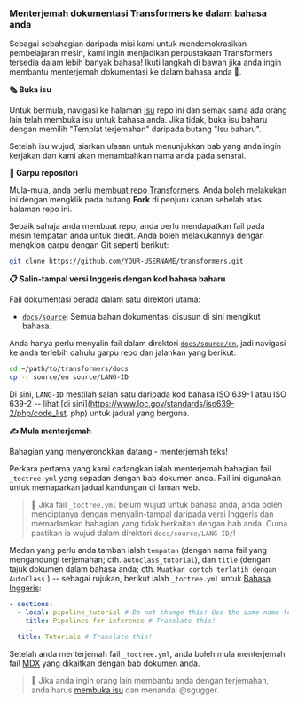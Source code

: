 ### Menterjemah dokumentasi Transformers ke dalam bahasa anda

Sebagai sebahagian daripada misi kami untuk mendemokrasikan pembelajaran mesin, kami ingin menjadikan perpustakaan Transformers tersedia dalam lebih banyak bahasa! Ikuti langkah di bawah jika anda ingin membantu menterjemah dokumentasi ke dalam bahasa anda 🙏.

**🗞️ Buka isu**

Untuk bermula, navigasi ke halaman [Isu](https://github.com/huggingface/transformers/issues) repo ini dan semak sama ada orang lain telah membuka isu untuk bahasa anda. Jika tidak, buka isu baharu dengan memilih "Templat terjemahan" daripada butang "Isu baharu".

Setelah isu wujud, siarkan ulasan untuk menunjukkan bab yang anda ingin kerjakan dan kami akan menambahkan nama anda pada senarai.


**🍴 Garpu repositori**

Mula-mula, anda perlu [membuat repo Transformers](https://docs.github.com/en/get-started/quickstart/fork-a-repo). Anda boleh melakukan ini dengan mengklik pada butang **Fork** di penjuru kanan sebelah atas halaman repo ini.

Sebaik sahaja anda membuat repo, anda perlu mendapatkan fail pada mesin tempatan anda untuk diedit. Anda boleh melakukannya dengan mengklon garpu dengan Git seperti berikut:

```bash
git clone https://github.com/YOUR-USERNAME/transformers.git
```

**📋 Salin-tampal versi Inggeris dengan kod bahasa baharu**

Fail dokumentasi berada dalam satu direktori utama:

- [`docs/source`](https://github.com/huggingface/transformers/tree/main/docs/source): Semua bahan dokumentasi disusun di sini mengikut bahasa.

Anda hanya perlu menyalin fail dalam direktori [`docs/source/en`](https://github.com/huggingface/transformers/tree/main/docs/source/en), jadi navigasi ke anda terlebih dahulu garpu repo dan jalankan yang berikut:

```bash
cd ~/path/to/transformers/docs
cp -r source/en source/LANG-ID
```

Di sini, `LANG-ID` mestilah salah satu daripada kod bahasa ISO 639-1 atau ISO 639-2 -- lihat [di sini](https://www.loc.gov/standards/iso639-2/php/code_list. php) untuk jadual yang berguna.

**✍️ Mula menterjemah**

Bahagian yang menyeronokkan datang - menterjemah teks!

Perkara pertama yang kami cadangkan ialah menterjemah bahagian fail `_toctree.yml` yang sepadan dengan bab dokumen anda. Fail ini digunakan untuk memaparkan jadual kandungan di laman web.

> 🙋 Jika fail `_toctree.yml` belum wujud untuk bahasa anda, anda boleh menciptanya dengan menyalin-tampal daripada versi Inggeris dan memadamkan bahagian yang tidak berkaitan dengan bab anda. Cuma pastikan ia wujud dalam direktori `docs/source/LANG-ID/`!

Medan yang perlu anda tambah ialah `tempatan` (dengan nama fail yang mengandungi terjemahan; cth. `autoclass_tutorial`), dan `title` (dengan tajuk dokumen dalam bahasa anda; cth. `Muatkan contoh terlatih dengan AutoClass` ) -- sebagai rujukan, berikut ialah `_toctree.yml` untuk [Bahasa Inggeris](https://github.com/huggingface/transformers/blob/main/docs/source/en/_toctree.yml):

```yaml
- sections:
  - local: pipeline_tutorial # Do not change this! Use the same name for your .md file
    title: Pipelines for inference # Translate this!
    ...
  title: Tutorials # Translate this!
```

Setelah anda menterjemah fail `_toctree.yml`, anda boleh mula menterjemah fail [MDX](https://mdxjs.com/) yang dikaitkan dengan bab dokumen anda.

> 🙋 Jika anda ingin orang lain membantu anda dengan terjemahan, anda harus [membuka isu](https://github.com/huggingface/transformers/issues) dan menandai @sgugger.
